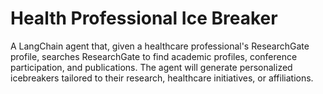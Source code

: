 # Health Professional Ice Breaker

A LangChain agent that, given a healthcare professional's ResearchGate profile, searches ResearchGate to
find academic profiles, conference participation, and publications.
The agent will generate personalized icebreakers tailored to their research, healthcare initiatives, or affiliations.
